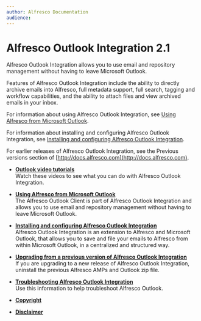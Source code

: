 ```yaml
---
author: Alfresco Documentation
audience: 
---
```


# Alfresco Outlook Integration 2.1

Alfresco Outlook Integration allows you to use email and repository management without having to leave Microsoft Outlook.

Features of Alfresco Outlook Integration include the ability to directly archive emails into Alfresco, full metadata support, full search, tagging and workflow capabilities, and the ability to attach files and view archived emails in your inbox.

For information about using Alfresco Outlook Integration, see [Using Alfresco from Microsoft Outlook](Outlook-intro.md).

For information about installing and configuring Alfresco Outlook Integration, see [Installing and configuring Alfresco Outlook Integration](Outlook-install-intro.md).

For earlier releases of Alfresco Outlook Integration, see the Previous versions section of [http://docs.alfresco.com](http://docs.alfresco.com).

-   **[Outlook video tutorials](../topics/Outlook-video-tutorials.md)**  
Watch these videos to see what you can do with Alfresco Outlook Integration.
-   **[Using Alfresco from Microsoft Outlook](../concepts/Outlook-intro.md)**  
The Alfresco Outlook Client is part of Alfresco Outlook Integration and allows you to use email and repository management without having to leave Microsoft Outlook.
-   **[Installing and configuring Alfresco Outlook Integration](../concepts/Outlook-install-intro.md)**  
Alfresco Outlook Integration is an extension to Alfresco and Microsoft Outlook, that allows you to save and file your emails to Alfresco from within Microsoft Outlook, in a centralized and structured way.
-   **[Upgrading from a previous version of Alfresco Outlook Integration](../tasks/Outlook-upgrade.md)**  
If you are upgrading to a new release of Alfresco Outlook Integration, uninstall the previous Alfresco AMPs and Outlook zip file.
-   **[Troubleshooting Alfresco Outlook Integration](../concepts/Outlook-troubleshooting_v2.md)**  
Use this information to help troubleshoot Alfresco Outlook.
-   **[Copyright](../reuse/copyright.md)**  

-   **[Disclaimer](../reuse/disclaimer.md)**  


